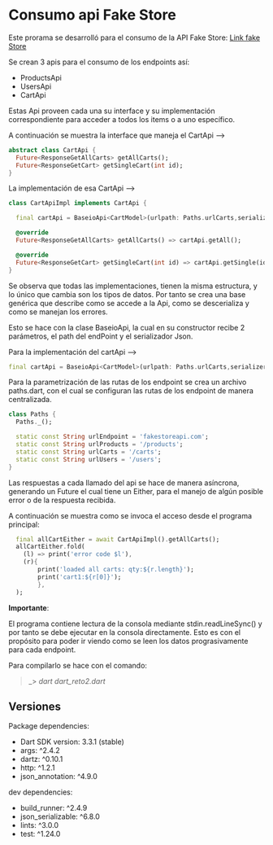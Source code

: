 # Consumo api Fake Store

Este prorama se desarrolló para el consumo de la API Fake Store: [Link fake Store](https://fakestoreapi.com/)

Se crean 3 apis para el consumo de los endpoints así:

- ProductsApi
- UsersApi
- CartApi

Estas Api proveen cada una su interface y su implementación correspondiente para acceder a todos los items o a uno específico.

A continuación se muestra la interface que maneja el CartApi -->

```dart
abstract class CartApi {
  Future<ResponseGetAllCarts> getAllCarts();
  Future<ResponseGetCart> getSingleCart(int id); 
}
```

La implementación de esa CartApi -->

```dart
class CartApiImpl implements CartApi {

  final cartApi = BaseioApi<CartModel>(urlpath: Paths.urlCarts,serializer: (p0) => CartModel.fromJson(p0),);

  @override
  Future<ResponseGetAllCarts> getAllCarts() => cartApi.getAll();

  @override
  Future<ResponseGetCart> getSingleCart(int id) => cartApi.getSingle(id);
}
```

Se observa que todas las implementaciones, tienen la misma estructura, y lo único que cambia son los tipos de datos. Por tanto se crea una base genérica que describe como se accede a la Api, como se descerializa y como se manejan los errores.

Esto se hace con la clase BaseioApi, la cual en su constructor recibe 2 parámetros, el path del endPoint y el serializador Json.

Para la implementación del cartApi -->

```dart
final cartApi = BaseioApi<CartModel>(urlpath: Paths.urlCarts,serializer: (p0) => CartModel.fromJson(p0),);
```

Para la parametrización de las rutas de los endpoint se crea un archivo paths.dart, con el cual se configuran las rutas de los endpoint de manera centralizada.

```dart
class Paths {
  Paths._();

  static const String urlEndpoint = 'fakestoreapi.com';
  static const String urlProducts = '/products';
  static const String urlCarts = '/carts';
  static const String urlUsers = '/users';
}
```

Las respuestas a cada llamado del api se hace de manera asíncrona, generando un Future el cual tiene un Either, para el manejo de algún posible error o de la respuesta recibida.

A continuación se muestra como se invoca el acceso desde el programa principal:

```dart
  final allCartEither = await CartApiImpl().getAllCarts();
  allCartEither.fold(
    (l) => print('error code $l'),
    (r){
        print('loaded all carts: qty:${r.length}');
        print('cart1:${r[0]}');
        },
  );
  ```

**Importante**:

El programa contiene lectura de la consola mediante stdin.readLineSync() y por tanto se debe ejecutar en la consola directamente. Esto es con el propósito para poder ir viendo como se leen los datos prograsivamente para cada endpoint.

Para compilarlo se hace con el comando:

>_>     *dart dart_reto2.dart*

## Versiones

Package dependencies:

- Dart SDK version: 3.3.1 (stable)
- args: ^2.4.2
- dartz: ^0.10.1
- http: ^1.2.1
- json_annotation: ^4.9.0

dev dependencies:

- build_runner: ^2.4.9
- json_serializable: ^6.8.0
- lints: ^3.0.0
- test: ^1.24.0
